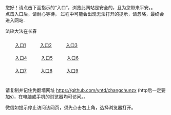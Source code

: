 您好！请点击下面指示的“入口”，浏览此网站是安全的，且为您带来平安。。 <br/>
点击入口后，请耐心等待， 过程中可能会出现无法打开的提示，请忽略，最终会进入网站. </br>

法轮大法在长春<br/>
<div style="padding:10px"><a style="margin:20px" target="_blank" href="https://doxwmsh4vf0hg.cloudfront.net/2Qpsp?osknhv" id="ccLink1" rel="nofollow">入口1</a> <a target="_blank" style="margin:20px" href="https://d2dmtmp8xd7bkm.cloudfront.net/2Qpsp?qigza" id="ccLink2" rel="nofollow">入口2</a> <a style="margin:20px" target="_blank" href="https://d3jg2eeq0l8p0f.cloudfront.net/2Qpsp?akpslgf" id="ccLink3" rel="nofollow">入口3</a></div>

<div style="padding:10px" ><a style="margin:20px" target="_blank" href="https://doxwmsh4vf0hg.cloudfront.net/2Qpsp?osknhv" id="ccLink4" rel="nofollow">入口4</a> <a style="margin:20px" href="https://d2dmtmp8xd7bkm.cloudfront.net/2Qpsp?qigza" target="_blank" id="ccLink5" rel="nofollow">入口5</a> <a style="margin:20px" href="https://d3jg2eeq0l8p0f.cloudfront.net/2Qpsp?akpslgf" target="_blank" id="ccLink6" rel="nofollow">入口6</a></div>

<div style="padding:10px"><a style="margin:20px" target="_blank" href="https://doxwmsh4vf0hg.cloudfront.net/2Qpsp?osknhv" id="ccLink7" rel="nofollow">入口7</a> <a style="margin:20px" href="https://d2dmtmp8xd7bkm.cloudfront.net/2Qpsp?qigza" target="_blank" id="ccLink8" rel="nofollow">入口8</a> <a style="margin:20px" target="_blank" href="https://d3jg2eeq0l8p0f.cloudfront.net/2Qpsp?akpslgf" id="ccLink9" rel="nofollow">入口9</a></div>

<br/>



请复制并记住免翻墙网址 https://github.com/yntd/changchunzx (http后一定要加s)，在电脑或手机的浏览器均可访问。。<br/>

微信如提示停止访问该网页，须先点击右上角，选择浏览器打开。
